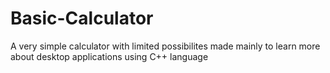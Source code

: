 # Basic-Calculator
A very simple calculator with limited possibilites made mainly to learn more about desktop applications using C++ language